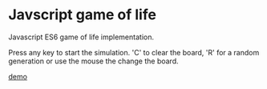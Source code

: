 # Javscript game of life
Javascript ES6 game of life implementation.

Press any key to start the simulation. 'C' to clear the board, 'R' for a random generation or use the mouse the change the board.

[demo](https://dboucken.github.io/js-game-of-life/)
